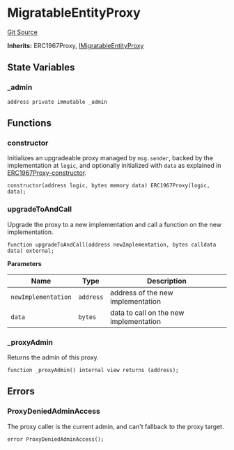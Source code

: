 # MigratableEntityProxy
[Git Source](https://github.com/symbioticfi/core/blob/4905f62919b30e0606fff3aaa7fcd52bf8ee3d3e/src/contracts/common/MigratableEntityProxy.sol)

**Inherits:**
ERC1967Proxy, [IMigratableEntityProxy](/Users/andreikorokhov/symbiotic/core/docs/autogen/src/src/interfaces/common/IMigratableEntityProxy.sol/interface.IMigratableEntityProxy.md)


## State Variables
### _admin

```solidity
address private immutable _admin
```


## Functions
### constructor

Initializes an upgradeable proxy managed by `msg.sender`,
backed by the implementation at `logic`, and optionally initialized with `data` as explained in
[ERC1967Proxy-constructor](//Users/andreikorokhov/symbiotic/core/docs/autogen/src/src/contracts/common/MigratablesFactory.sol/contract.MigratablesFactory.md#constructor).


```solidity
constructor(address logic, bytes memory data) ERC1967Proxy(logic, data);
```

### upgradeToAndCall

Upgrade the proxy to a new implementation and call a function on the new implementation.


```solidity
function upgradeToAndCall(address newImplementation, bytes calldata data) external;
```
**Parameters**

|Name|Type|Description|
|----|----|-----------|
|`newImplementation`|`address`|address of the new implementation|
|`data`|`bytes`|data to call on the new implementation|


### _proxyAdmin

Returns the admin of this proxy.


```solidity
function _proxyAdmin() internal view returns (address);
```

## Errors
### ProxyDeniedAdminAccess
The proxy caller is the current admin, and can't fallback to the proxy target.


```solidity
error ProxyDeniedAdminAccess();
```

